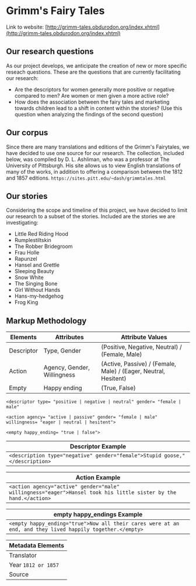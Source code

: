 # Grimm's Fairy Tales

Link to website: [http://grimm-tales.obdurodon.org/index.xhtml](http://grimm-tales.obdurodon.org/index.xhtml)

## Our research questions

As our project develops, we anticipate the creation of new or more specific reseach questions.
These are the questions that are currently facilitating our research:


- Are the descriptors for women generally more positive or negative compared to men? Are women or men given a more active role?
- How does the association between the fairy tales and marketing towards children 
lead to a shift in content within the stories? (Use this question when analyzing the findings of the second question)

## Our corpus
Since there are many translations and editions of the Grimm's Fairytales, 
we have decided to use one source for our research. The collection, included below,
was compiled by D. L. Ashliman, who was a professor at The University of Pittsburgh.
His site allows us to view English translations of many of the works, in addition to 
offering a comparison between the 1812 and 1857 editions.
`https://sites.pitt.edu/~dash/grimmtales.html`

## Our stories
Considering the scope and timeline of this project, we have decided to limit our research to
a subset of the stories. Included are the stories we are investigating:

- Little Red Riding Hood
- Rumplestiltskin
- The Robber Bridegroom
- Frau Holle
- Rapunzel
- Hansel and Grettle
- Sleeping Beauty
- Snow White
- The Singing Bone
- Girl Without Hands
- Hans-my-hedgehog
- Frog King

## Markup Methodology

| Elements  |  Attributes |  Attribute Values |
|---|---|---|
| Descriptor  | Type, Gender  | (Positive, Negative, Neutral) / (Female, Male)  |
| Action  | Agency, Gender, Willingness  | (Active, Passive) / (Female, Male) / (Eager, Neutral, Hesitent)  |
| Empty  | Happy ending  |  (True, False) |

`<descriptor type= "positive | negative | neutral" gender= "female | male"`

`<action agency= "active | passive" gender= "female | male" willingness= "eager | neutral | hesitent">`

`<empty happy_ending= "true | false">`

| Descriptor Example|
|---|
| `<description type="negative" gender="female">Stupid goose,"</description>`

| Action Example |
|---|
| `<action agency="active" gender="male" willingness="eager">Hansel took his little sister by the hand.</action>`

| empty happy_endings Example |
|---|
| `<empty happy_ending="true">Now all their cares were at an end, and they lived happily together.</empty>`

| Metadata Elements |
|---|
| Translator  |
| Year `1812 or 1857`  |
| Source  |
